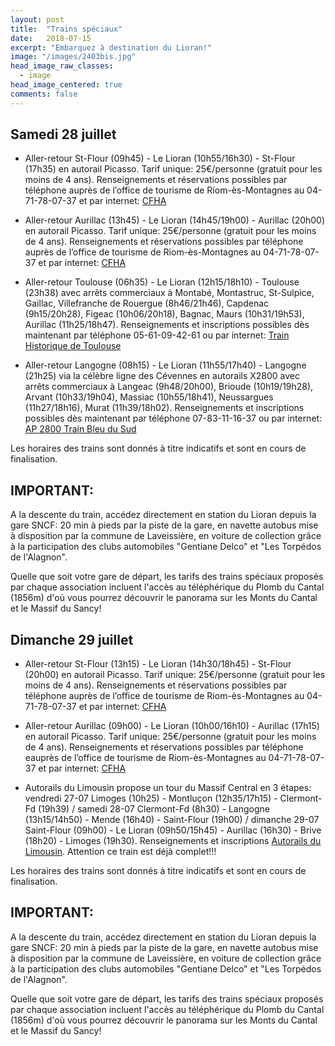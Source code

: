 ```yaml
---
layout: post
title:  "Trains spéciaux"
date:   2018-07-15
excerpt: "Embarquez à destination du Lioran!"
image: "/images/2403bis.jpg"
head_image_raw_classes:
  - image
head_image_centered: true
comments: false
---
```


## Samedi 28 juillet

* Aller-retour St-Flour (09h45) - Le Lioran (10h55/16h30) - St-Flour (17h35) en autorail Picasso. Tarif unique: 25€/personne (gratuit pour les moins de 4 ans). Renseignements et réservations possibles par téléphone auprès de l’office de tourisme de Riom-ès-Montagnes au 04-71-78-07-37 et par internet: [CFHA](http://www.gentiane-express.com/blog/150-ans-ligne-du-lioran)

* Aller-retour Aurillac (13h45) - Le Lioran (14h45/19h00) - Aurillac (20h00) en autorail Picasso. Tarif unique: 25€/personne (gratuit pour les moins de 4 ans). Renseignements et réservations possibles par téléphone auprès de l’office de tourisme de Riom-ès-Montagnes au 04-71-78-07-37 et par internet: [CFHA](http://www.gentiane-express.com/blog/150-ans-ligne-du-lioran)

* Aller-retour Toulouse (06h35) - Le Lioran (12h15/18h10) - Toulouse (23h38) avec arrêts commerciaux à Montabé, Montastruc, St-Sulpice, Gaillac, Villefranche de Rouergue (8h46/21h46), Capdenac (9h15/20h28), Figeac (10h06/20h18), Bagnac, Maurs (10h31/19h53), Aurillac (11h25/18h47). Renseignements et inscriptions possibles dès maintenant par téléphone 05-61-09-42-61 ou par internet: [Train Historique de Toulouse](https://www.trainhistorique-toulouse.com/nos-voyages/le-lioran-en-auvergne/)

* Aller-retour Langogne (08h15) - Le Lioran (11h55/17h40) - Langogne (21h25) via la célèbre ligne des Cévennes en autorails X2800 avec arrêts commerciaux à Langeac (9h48/20h00), Brioude (10h19/19h28), Arvant (10h33/19h04), Massiac (10h55/18h41), Neussargues (11h27/18h16), Murat (11h39/18h02). Renseignements et inscriptions possibles dès maintenant par téléphone 07-83-11-16-37 ou par internet: [AP 2800 Train Bleu du Sud](https://www.helloasso.com/associations/ap2800/evenements/le-lioran-fete-la-montagne)

Les horaires des trains sont donnés à titre indicatifs et sont en cours de finalisation.

## IMPORTANT:
A la descente du train, accédez directement en station du Lioran depuis la gare SNCF: 20 min à pieds par la piste de la gare, en navette autobus mise à disposition par la commune de Laveissière, en voiture de collection grâce à la participation des clubs automobiles "Gentiane Delco" et "Les Torpédos de l'Alagnon".

Quelle que soit votre gare de départ, les tarifs des trains spéciaux proposés par chaque association incluent l'accès au téléphérique du Plomb du Cantal (1856m) d'où vous pourrez découvrir le panorama sur les Monts du Cantal et le Massif du Sancy!

## Dimanche 29 juillet

* Aller-retour St-Flour (13h15) - Le Lioran (14h30/18h45) - St-Flour (20h00) en autorail Picasso. Tarif unique: 25€/personne (gratuit pour les moins de 4 ans). Renseignements et réservations possibles par téléphone auprès de l’office de tourisme de Riom-ès-Montagnes au 04-71-78-07-37 et par internet: [CFHA](http://www.gentiane-express.com/blog/150-ans-ligne-du-lioran)

* Aller-retour Aurillac (09h00) - Le Lioran (10h00/16h10) - Aurillac (17h15) en autorail Picasso. Tarif unique: 25€/personne (gratuit pour les moins de 4 ans). Renseignements et réservations possibles par téléphone eauprès de l’office de tourisme de Riom-ès-Montagnes au 04-71-78-07-37 et par internet: [CFHA](http://www.gentiane-express.com/blog/150-ans-ligne-du-lioran)

* Autorails du Limousin propose un tour du Massif Central en 3 étapes: vendredi 27-07 Limoges (10h25) - Montluçon (12h35/17h15) - Clermont-Fd (19h39) / samedi 28-07 Clermont-Fd (8h30) - Langogne (13h15/14h50) - Mende (16h40) - Saint-Flour (19h00) / dimanche 29-07 Saint-Flour (09h00) - Le Lioran (09h50/15h45) - Aurillac (16h30) - Brive (18h20) - Limoges (19h30). Renseignements et inscriptions [Autorails du Limousin](http://www.autorail-limousin.fr/index.php/tour-massif-central). Attention ce train est déjà complet!!!

Les horaires des trains sont donnés à titre indicatifs et sont en cours de finalisation.

## IMPORTANT:
A la descente du train, accédez directement en station du Lioran depuis la gare SNCF: 20 min à pieds par la piste de la gare, en navette autobus mise à disposition par la commune de Laveissière, en voiture de collection grâce à la participation des clubs automobiles "Gentiane Delco" et "Les Torpédos de l'Alagnon".

Quelle que soit votre gare de départ, les tarifs des trains spéciaux proposés par chaque association incluent l'accès au téléphérique du Plomb du Cantal (1856m) d'où vous pourrez découvrir le panorama sur les Monts du Cantal et le Massif du Sancy!
